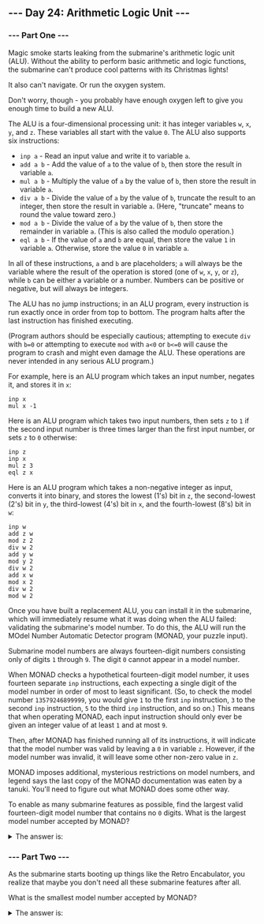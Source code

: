## --- Day 24: Arithmetic Logic Unit ---

### --- Part One ---

Magic smoke starts leaking from the submarine's arithmetic logic unit (ALU). Without the ability to perform basic
arithmetic and logic functions, the submarine can't produce cool patterns with its Christmas lights!

It also can't navigate. Or run the oxygen system.

Don't worry, though - you probably have enough oxygen left to give you enough time to build a new ALU.

The ALU is a four-dimensional processing unit: it has integer variables `w`, `x`, `y`, and `z`. These variables all
start with the value `0`. The ALU also supports six instructions:

- `inp a` - Read an input value and write it to variable `a`.
- `add a b` - Add the value of `a` to the value of `b`, then store the result in variable `a`.
- `mul a b` - Multiply the value of `a` by the value of `b`, then store the result in variable `a`.
- `div a b` - Divide the value of `a` by the value of `b`, truncate the result to an integer, then store the result in
  variable `a`. (Here, "truncate" means to round the value toward zero.)
- `mod a b` - Divide the value of `a` by the value of `b`, then store the remainder in variable `a`. (This is also
  called the modulo operation.)
- `eql a b` - If the value of `a` and `b` are equal, then store the value `1` in variable `a`. Otherwise, store the
  value `0` in variable `a`.

In all of these instructions, `a` and `b` are placeholders; `a` will always be the variable where the result of the
operation is stored (one of `w`, `x`, `y`, or `z`), while `b` can be either a variable or a number. Numbers can be
positive or negative, but will always be integers.

The ALU has no jump instructions; in an ALU program, every instruction is run exactly once in order from top to bottom.
The program halts after the last instruction has finished executing.

(Program authors should be especially cautious; attempting to execute `div` with `b=0` or attempting to execute `mod`
with `a<0` or `b<=0` will cause the program to crash and might even damage the ALU. These operations are never intended
in any serious ALU program.)

For example, here is an ALU program which takes an input number, negates it, and stores it in `x`:

```
inp x
mul x -1
```

Here is an ALU program which takes two input numbers, then sets `z` to `1` if the second input number is three times
larger than the first input number, or sets `z` to `0` otherwise:

```
inp z
inp x
mul z 3
eql z x
```

Here is an ALU program which takes a non-negative integer as input, converts it into binary, and stores the lowest (1's)
bit in `z`, the second-lowest (2's) bit in `y`, the third-lowest (4's) bit in `x`, and the fourth-lowest (8's) bit
in `w`:

```
inp w
add z w
mod z 2
div w 2
add y w
mod y 2
div w 2
add x w
mod x 2
div w 2
mod w 2
```

Once you have built a replacement ALU, you can install it in the submarine, which will immediately resume what it was
doing when the ALU failed: validating the submarine's model number. To do this, the ALU will run the MOdel Number
Automatic Detector program (MONAD, your puzzle input).

Submarine model numbers are always fourteen-digit numbers consisting only of digits `1` through `9`. The digit `0`
cannot appear in a model number.

When MONAD checks a hypothetical fourteen-digit model number, it uses fourteen separate `inp` instructions, each
expecting a single digit of the model number in order of most to least significant. (So, to check the model
number `13579246899999`, you would give `1` to the first `inp` instruction, `3` to the second `inp` instruction, `5` to
the third `inp` instruction, and so on.) This means that when operating MONAD, each input instruction should only ever
be given an integer value of at least `1` and at most `9`.

Then, after MONAD has finished running all of its instructions, it will indicate that the model number was valid by
leaving a `0` in variable `z`. However, if the model number was invalid, it will leave some other non-zero value in `z`.

MONAD imposes additional, mysterious restrictions on model numbers, and legend says the last copy of the MONAD
documentation was eaten by a tanuki. You'll need to figure out what MONAD does some other way.

To enable as many submarine features as possible, find the largest valid fourteen-digit model number that contains
no `0` digits. What is the largest model number accepted by MONAD?



<details>
  	<summary>The answer is:</summary>
	99598963999971
</details>

### --- Part Two ---

As the submarine starts booting up things like the Retro Encabulator, you realize that maybe you don't need all these
submarine features after all.

What is the smallest model number accepted by MONAD?

<details>
  	<summary>The answer is:</summary>
	93151411711211
</details>
